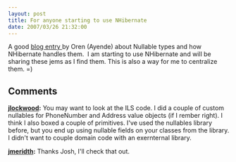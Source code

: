 ```yaml
---
layout: post
title: For anyone starting to use NHibernate
date: 2007/03/26 21:32:00
---
```



A good [blog entry ](http://ayende.com/Blog/archive/2007/03/26/NHibernate-Nullable-DateTime-Issues.aspx)by Oren (Ayende) about Nullable types and how NHibernate handles them.  I am starting to use NHibernate and will be sharing these jems as I find them. This is also a way for me to centralize them. =)

## Comments

**[jlockwood](#5 "2007-03-31 07:53:45"):** You may want to look at the ILS code. I did a couple of custom nullables for PhoneNumber and Address value objects (if I rember right). I think I also boxed a couple of primitives. I've used the nullables library before, but you end up using nullable fields on your classes from the library. I didn't want to couple domain code with an exernternal library.

**[jmeridth](#6 "2007-03-31 17:08:18"):** Thanks Josh, I'll check that out.

